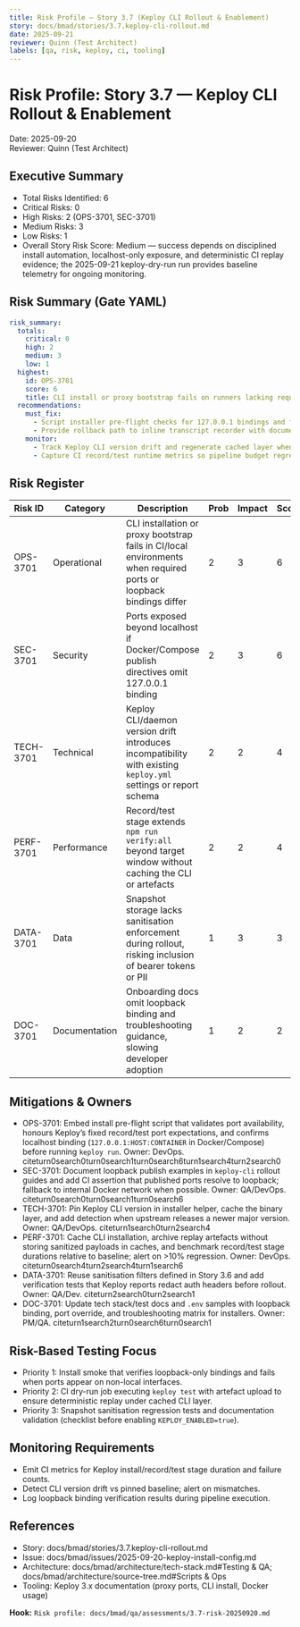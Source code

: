 ```yaml
---
title: Risk Profile — Story 3.7 (Keploy CLI Rollout & Enablement)
story: docs/bmad/stories/3.7.keploy-cli-rollout.md
date: 2025-09-21
reviewer: Quinn (Test Architect)
labels: [qa, risk, keploy, ci, tooling]
---
```


# Risk Profile: Story 3.7 — Keploy CLI Rollout & Enablement

Date: 2025-09-20  
Reviewer: Quinn (Test Architect)

## Executive Summary

- Total Risks Identified: 6
- Critical Risks: 0
- High Risks: 2 (OPS-3701, SEC-3701)
- Medium Risks: 3
- Low Risks: 1
- Overall Story Risk Score: Medium — success depends on disciplined install automation, localhost-only exposure, and deterministic CI replay evidence; the 2025-09-21 keploy-dry-run run provides baseline telemetry for ongoing monitoring.

## Risk Summary (Gate YAML)

```yaml
risk_summary:
  totals:
    critical: 0
    high: 2
    medium: 3
    low: 1
  highest:
    id: OPS-3701
    score: 6
    title: CLI install or proxy bootstrap fails on runners lacking required ports or loopback bindings
  recommendations:
    must_fix:
      - Script installer pre-flight checks for 127.0.0.1 bindings and fail fast when ports 16789/16790/26789 are unavailable.
      - Provide rollback path to inline transcript recorder with documented toggle procedure.
    monitor:
      - Track Keploy CLI version drift and regenerate cached layer when upstream releases break compatibility.
      - Capture CI record/test runtime metrics so pipeline budget regressions surface quickly.
```

## Risk Register

| Risk ID   | Category      | Description                                                                                                        | Prob | Impact | Score | Priority |
| --------- | ------------- | ------------------------------------------------------------------------------------------------------------------ | ---- | ------ | ----- | -------- |
| OPS-3701  | Operational   | CLI installation or proxy bootstrap fails in CI/local environments when required ports or loopback bindings differ | 2    | 3      | 6     | High     |
| SEC-3701  | Security      | Ports exposed beyond localhost if Docker/Compose publish directives omit 127.0.0.1 binding                         | 2    | 3      | 6     | High     |
| TECH-3701 | Technical     | Keploy CLI/daemon version drift introduces incompatibility with existing `keploy.yml` settings or report schema    | 2    | 2      | 4     | Medium   |
| PERF-3701 | Performance   | Record/test stage extends `npm run verify:all` beyond target window without caching the CLI or artefacts           | 2    | 2      | 4     | Medium   |
| DATA-3701 | Data          | Snapshot storage lacks sanitisation enforcement during rollout, risking inclusion of bearer tokens or PII          | 1    | 3      | 3     | Medium   |
| DOC-3701  | Documentation | Onboarding docs omit loopback binding and troubleshooting guidance, slowing developer adoption                     | 1    | 2      | 2     | Low      |

## Mitigations & Owners

- OPS-3701: Embed install pre-flight script that validates port availability, honours Keploy’s fixed record/test port expectations, and confirms localhost binding (`127.0.0.1:HOST:CONTAINER` in Docker/Compose) before running `keploy run`. Owner: DevOps. citeturn0search0turn0search1turn0search6turn1search4turn2search0
- SEC-3701: Document loopback publish examples in `keploy-cli` rollout guides and add CI assertion that published ports resolve to loopback; fallback to internal Docker network when possible. Owner: QA/DevOps. citeturn0search0turn0search1turn0search6
- TECH-3701: Pin Keploy CLI version in installer helper, cache the binary layer, and add detection when upstream releases a newer major version. Owner: QA/DevOps. citeturn1search0turn2search4
- PERF-3701: Cache CLI installation, archive replay artefacts without storing sanitized payloads in caches, and benchmark record/test stage durations relative to baseline; alert on >10% regression. Owner: DevOps. citeturn0search4turn2search4turn1search6
- DATA-3701: Reuse sanitisation filters defined in Story 3.6 and add verification tests that Keploy reports redact auth headers before rollout. Owner: QA/Dev. citeturn2search0turn2search1
- DOC-3701: Update tech stack/test docs and `.env` samples with loopback binding, port override, and troubleshooting matrix for installers. Owner: PM/QA. citeturn1search2turn0search6turn0search1

## Risk-Based Testing Focus

- Priority 1: Install smoke that verifies loopback-only bindings and fails when ports appear on non-local interfaces.
- Priority 2: CI dry-run job executing `keploy test` with artefact upload to ensure deterministic replay under cached CLI layer.
- Priority 3: Snapshot sanitisation regression tests and documentation validation (checklist before enabling `KEPLOY_ENABLED=true`).

## Monitoring Requirements

- Emit CI metrics for Keploy install/record/test stage duration and failure counts.
- Detect CLI version drift vs pinned baseline; alert on mismatches.
- Log loopback binding verification results during pipeline execution.

## References

- Story: docs/bmad/stories/3.7.keploy-cli-rollout.md
- Issue: docs/bmad/issues/2025-09-20-keploy-install-config.md
- Architecture: docs/bmad/architecture/tech-stack.md#Testing & QA; docs/bmad/architecture/source-tree.md#Scripts & Ops
- Tooling: Keploy 3.x documentation (proxy ports, CLI install, Docker usage)

**Hook:** `Risk profile: docs/bmad/qa/assessments/3.7-risk-20250920.md`
